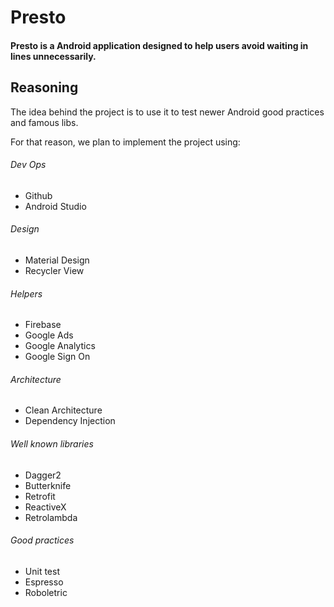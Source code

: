 # Presto

#### Presto is a Android application designed to help users avoid waiting in lines unnecessarily.

## Reasoning
The idea behind the project is to use it to test newer Android good practices and famous libs.

For that reason, we plan to implement the project using:

###### Dev Ops
* Github
* Android Studio

###### Design
* Material Design
* Recycler View

###### Helpers
* Firebase
* Google Ads
* Google Analytics
* Google Sign On

###### Architecture
* Clean Architecture
* Dependency Injection

###### Well known libraries
* Dagger2
* Butterknife
* Retrofit
* ReactiveX
* Retrolambda

###### Good practices
* Unit test
* Espresso
* Roboletric